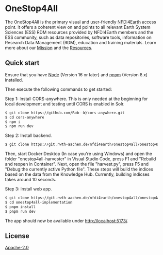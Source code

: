 # OneStop4All
The OneStop4All is the primary visual and user-friendly [NFDI4Earth](https://www.nfdi4earth.de/) access point. It offers a coherent view on and points to all relevant Earth System Sciences (ESS) RDM resources provided by NFDI4Earth members and the ESS community, such as data repositories, software tools, information on Research Data Management (RDM), education and training materials. Learn more about our [Mission](https://nfdi4earth.de/about-us) and the [Resources](https://nfdi4earth.de/2facilitate/onestop4all).

## Quick start

Ensure that you have [Node](https://nodejs.org/en/) (Version 16 or later) and [pnpm](https://pnpm.io/) (Version 8.x) installed.

Then execute the following commands to get started:

Step 1: Install CORS-anywhere. 
This is only needed at the beginning for local development and testing until CORS is enabled in Solr.
```bash
$ git clone https://github.com/Rob--W/cors-anywhere.git
$ cd cors-anywhere
$ npm i 
$ npm run dev
```

Step 2: Install backend.
```bash
$ git clone https://git.rwth-aachen.de/nfdi4earth/onestop4all/onestop4all-harvester.git
```
Then, start Docker Desktop (In case you're using Windows) and open the folder "onestop4all-harvester" in Visual Studio Code, press F1 and "Rebuild and reopen in Container".
Next, open the file "harvest.py", press F5 and "Debug the currently active Python file". These steps will build the indices based on the data from the Knowledge Hub. Currently, building indicses takes around 10 seconds.

Step 3: Install web app.
```bash
$ git clone https://git.rwth-aachen.de/nfdi4earth/onestop4all/onestop4all-implementation.git
$ cd onestop4all-implementation
$ pnpm install
$ pnpm run dev
```
The app should now be available under [http://localhost:5173/](http://localhost:5173/).

## License

[Apache-2.0](https://www.apache.org/licenses/LICENSE-2.0)
